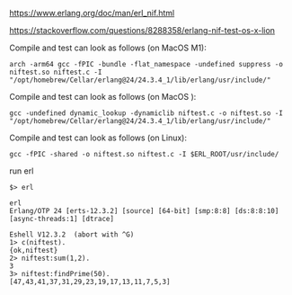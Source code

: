 https://www.erlang.org/doc/man/erl_nif.html

https://stackoverflow.com/questions/8288358/erlang-nif-test-os-x-lion

Compile and test can look as follows (on MacOS M1):
```
arch -arm64 gcc -fPIC -bundle -flat_namespace -undefined suppress -o niftest.so niftest.c -I "/opt/homebrew/Cellar/erlang@24/24.3.4_1/lib/erlang/usr/include/"
```

Compile and test can look as follows (on MacOS ):
```
gcc -undefined dynamic_lookup -dynamiclib niftest.c -o niftest.so -I "/opt/homebrew/Cellar/erlang@24/24.3.4_1/lib/erlang/usr/include/"
```

Compile and test can look as follows (on Linux):
```
gcc -fPIC -shared -o niftest.so niftest.c -I $ERL_ROOT/usr/include/
```

run erl

```
$> erl

erl
Erlang/OTP 24 [erts-12.3.2] [source] [64-bit] [smp:8:8] [ds:8:8:10] [async-threads:1] [dtrace]

Eshell V12.3.2  (abort with ^G)
1> c(niftest).
{ok,niftest}
2> niftest:sum(1,2).
3
3> niftest:findPrime(50).
[47,43,41,37,31,29,23,19,17,13,11,7,5,3]
```
